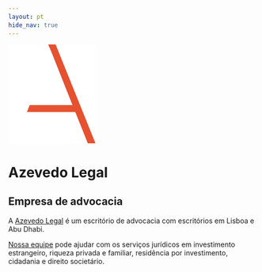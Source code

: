 ```yaml
---
layout: pt
hide_nav: true
---
```


<div class="w-100 pv5 pl4 flex flex-row items-end">
  <div class="w-10">
    <img src="../assets/logo.svg" alt="Azevedo Legal Logo" />
  </div>

  <div class="w-60 pl4">
    <h1 class="f1 fw3 ttu tracked mb0 soin-sans-pro">Azevedo Legal</h1>
    <h2 class="f6 fw7 gray ttu mt0 mb0">Empresa de advocacia</h2>
  </div>
</div>

<div class="w-80 pa4 pb0 bt b--near-white flex flex-row">
  <p class="w-40 f2 lh-copy pr4">
    A <a href="/pt/sobre" class="dim red-al">Azevedo Legal</a> é um escritório de
    advocacia com escritórios em Lisboa e Abu Dhabi.
  </p>
  <p class="w-60 f2 lh-copy">
    <a href="/pt/equipe" class="dim red-al">Nossa equipe</a> pode ajudar com os
    serviços jurídicos em investimento estrangeiro, riqueza privada e familiar,
    residência por investimento, cidadania e direito societário.
  </p>
</div>
